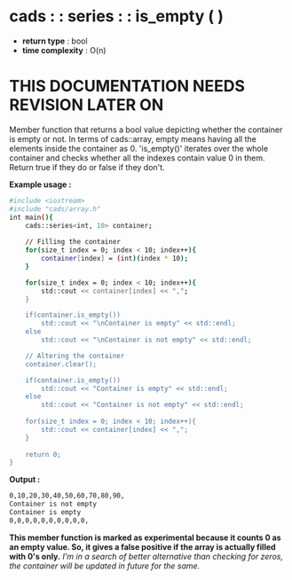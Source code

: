 # cads : : series : : is_empty ( )

 - **return type** : bool
 - **time complexity** : O(n)

# THIS DOCUMENTATION NEEDS REVISION LATER ON

Member function that returns a bool value depicting whether the container is empty or not.
In terms of cads::array, empty means having all the elements inside the container as 0.
'is_empty()' iterates over the whole container and checks whether all the indexes contain value 0 in them.
Return true if they do or false if they don't.

**Example usage :**
```sh
#include <iostream>
#include "cads/array.h"
int main(){
	cads::series<int, 10> container;
	
	// Filling the container
	for(size_t index = 0; index < 10; index++){
		container[index] = (int)(index * 10);
	}

	for(size_t index = 0; index < 10; index++){
		std::cout << container[index] << ",";
	}

	if(container.is_empty())
		std::cout << "\nContainer is empty" << std::endl;
	else
		std::cout << "\nContainer is not empty" << std::endl;

	// Altering the container
	container.clear();

	if(container.is_empty())
		std::cout << "Container is empty" << std::endl;
	else
		std::cout << "Container is not empty" << std::endl;
	
	for(size_t index = 0; index < 10; index++){
		std::cout << container[index] << ",";
	}
	
	return 0;
}
```
**Output :**
```sh
0,10,20,30,40,50,60,70,80,90,
Container is not empty
Container is empty
0,0,0,0,0,0,0,0,0,0,
```

**This member function is marked as experimental because it counts 0 as an empty value. So, it gives a false positive if the array is actually filled with 0's only.** _I'm in a search of better alternative than checking for zeros, the container will be updated in future for the same._